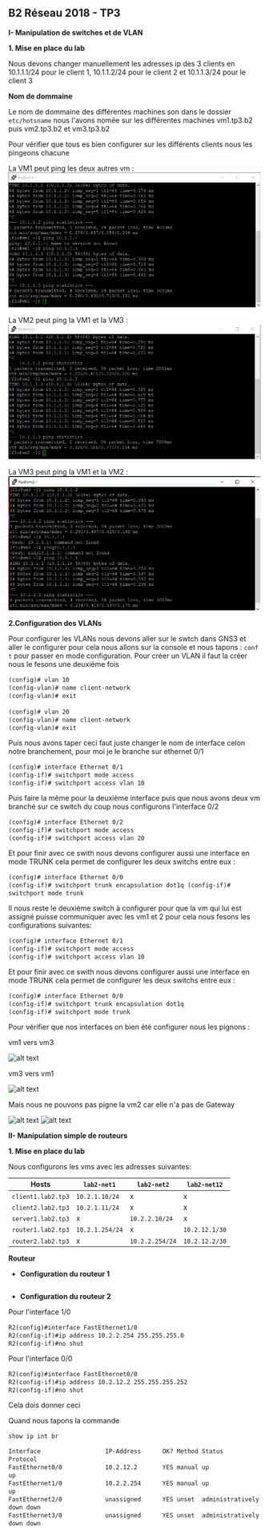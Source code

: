 ## B2 Réseau 2018 - TP3


**I- Manipulation de switches et de VLAN**

**1. Mise en place du lab**

Nous devons changer manuellement les adresses ip des 3 clients en 10.1.1.1/24 pour le client 1, 10.1.1.2/24 pour  le client 2 et 10.1.1.3/24 pour le client 3

**Nom de dommaine**

Le nom de dommaine des différentes machines son dans le dossier ```etc/hotsname``` nous l'avons nomée sur les différentes machines vm1.tp3.b2 puis vm2.tp3.b2 et vm3.tp3.b2

Pour vérifier que tous es bien configurer sur les différents clients nous les pingeons chacune

La VM1 peut ping les deux autres vm :
![alt text](/TP3/image/client1.png)

La VM2 peut ping la VM1 et la VM3 :
![alt text](/TP3/image/client2.png)

La VM3 peut ping la VM1 et la VM2 :
![alt text](/TP3/image/client3.png)

**2.Configuration des VLANs**

Pour configurer les VLANs nous devons aller sur le swtch dans GNS3 et aller le configurer pour cela nous allons sur la console et nous tapons :
```conf t``` pour passer en mode configuration.
Pour créer un VLAN il faut la créer nous le fesons une deuxième fois

```
(config)# vlan 10 
(config-vlan)# name client-network
(config-vlan)# exit

(config)# vlan 20 
(config-vlan)# name client-network
(config-vlan)# exit
```
Puis nous avons taper ceci faut juste changer le nom de interface celon notre branchement, pour moi je le branche sur ethernet 0/1
```
(config)# interface Ethernet 0/1 
(config-if)# switchport mode access 
(config-if)# switchport access vlan 10
```
Puis faire la même pour la deuxième interface puis que nous avons deux vm branché sur ce switch du coup nous configurons l'interface 0/2
```
(config)# interface Ethernet 0/2 
(config-if)# switchport mode access 
(config-if)# switchport access vlan 20
```
Et pour finir avec ce swith nous devons configurer aussi une interface en mode TRUNK cela permet de configurer les deux switchs entre eux :
```
(config)# interface Ethernet 0/0
(config-if)# switchport trunk encapsulation dot1q (config-if)# switchport mode trunk
```

Il nous reste le deuxième switch à configurer pour que la vm qui lui est assigné puisse communiquer avec les vm1 et 2 pour cela nous fesons les configurations suivantes:
```
(config)# interface Ethernet 0/1 
(config-if)# switchport mode access 
(config-if)# switchport access vlan 10
```
Et pour finir avec ce swith nous devons configurer aussi une interface en mode TRUNK cela permet de configurer les deux switchs entre eux :
```
(config)# interface Ethernet 0/0 
(config-if)# switchport trunk encapsulation dot1q 
(config-if)# switchport mode trunk
```

Pour vérifier que nos interfaces on bien été configurer nous les pignons :

vm1 vers vm3

![alt text](/TP3/image/ping_vm3.PNG)

vm3 vers vm1

![alt text](/TP3/image/ping_vm1.PNG)

Mais nous ne pouvons pas pigne la vm2 car elle n'a pas de Gateway

![alt text](/TP3/image/ping_vm2_1.PNG)
![alt text](/TP3/image/ping_vm2_3.PNG)

**II- Manipulation simple de routeurs**

**1. Mise en place du lab**

Nous configurons les vms avec les adresses suivantes:

Hosts | `lab2-net1` |  `lab2-net2` |  `lab2-net12` 
--- | --- | --- | ---
`client1.lab2.tp3` | `10.2.1.10/24` | x | x
`client2.lab2.tp3` | `10.2.1.11/24` | x | x
`server1.lab2.tp3` | x | `10.2.2.10/24` | x
`router1.lab2.tp3` | `10.2.1.254/24` | x | `10.2.12.1/30`
`router2.lab2.tp3` | x | `10.2.2.254/24` | `10.2.12.2/30`

**Routeur**
*   **Configuration du routeur 1**

```

```

*   **Configuration du routeur 2**

Pour l'interface 1/0

```
R2(config)#interface FastEthernet1/0
R2(config-if)#ip address 10.2.2.254 255.255.255.0
R2(config-if)#no shut
```
Pour l'interface 0/0

```
R2(config)#interface FastEthernet0/0
R2(config-if)#ip address 10.2.12.2 255.255.255.252
R2(config-if)#no shut
```

Cela dois donner ceci

Quand nous tapons la commande 
```
show ip int br
```
```
Interface                  IP-Address      OK? Method Status                Protocol
FastEthernet0/0            10.2.12.2       YES manual up                    up
FastEthernet1/0            10.2.2.254      YES manual up                    up
FastEthernet2/0            unassigned      YES unset  administratively down down
FastEthernet3/0            unassigned      YES unset  administratively down down
```



